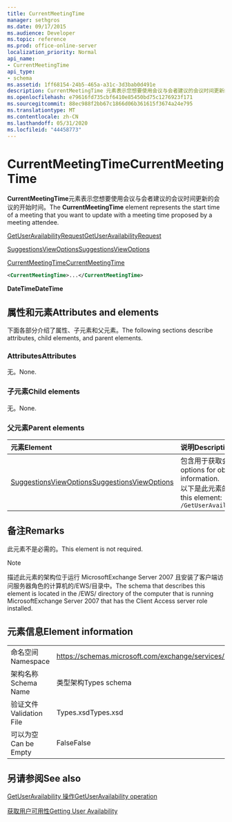 ```yaml
---
title: CurrentMeetingTime
manager: sethgros
ms.date: 09/17/2015
ms.audience: Developer
ms.topic: reference
ms.prod: office-online-server
localization_priority: Normal
api_name:
- CurrentMeetingTime
api_type:
- schema
ms.assetid: 1ff68154-24b5-465a-a31c-3d3bab0d491e
description: CurrentMeetingTime 元素表示您想要使用会议与会者建议的会议时间更新的会议的开始时间。
ms.openlocfilehash: e79616fd735cbf6410e85450bd75c1276923f171
ms.sourcegitcommit: 88ec988f2bb67c1866d06b361615f3674a24e795
ms.translationtype: MT
ms.contentlocale: zh-CN
ms.lasthandoff: 05/31/2020
ms.locfileid: "44458773"
---
```

# <a name="currentmeetingtime"></a><span data-ttu-id="6055e-103">CurrentMeetingTime</span><span class="sxs-lookup"><span data-stu-id="6055e-103">CurrentMeetingTime</span></span>

<span data-ttu-id="6055e-104">**CurrentMeetingTime**元素表示您想要使用会议与会者建议的会议时间更新的会议的开始时间。</span><span class="sxs-lookup"><span data-stu-id="6055e-104">The **CurrentMeetingTime** element represents the start time of a meeting that you want to update with a meeting time proposed by a meeting attendee.</span></span> 
  
[<span data-ttu-id="6055e-105">GetUserAvailabilityRequest</span><span class="sxs-lookup"><span data-stu-id="6055e-105">GetUserAvailabilityRequest</span></span>](getuseravailabilityrequest.md)
  
[<span data-ttu-id="6055e-106">SuggestionsViewOptions</span><span class="sxs-lookup"><span data-stu-id="6055e-106">SuggestionsViewOptions</span></span>](suggestionsviewoptions.md)
  
[<span data-ttu-id="6055e-107">CurrentMeetingTime</span><span class="sxs-lookup"><span data-stu-id="6055e-107">CurrentMeetingTime</span></span>](currentmeetingtime.md)
  
```xml
<CurrentMeetingTime>...</CurrentMeetingTime>
```

 <span data-ttu-id="6055e-108">**DateTime**</span><span class="sxs-lookup"><span data-stu-id="6055e-108">**DateTime**</span></span>
## <a name="attributes-and-elements"></a><span data-ttu-id="6055e-109">属性和元素</span><span class="sxs-lookup"><span data-stu-id="6055e-109">Attributes and elements</span></span>

<span data-ttu-id="6055e-110">下面各部分介绍了属性、子元素和父元素。</span><span class="sxs-lookup"><span data-stu-id="6055e-110">The following sections describe attributes, child elements, and parent elements.</span></span>
  
### <a name="attributes"></a><span data-ttu-id="6055e-111">Attributes</span><span class="sxs-lookup"><span data-stu-id="6055e-111">Attributes</span></span>

<span data-ttu-id="6055e-112">无。</span><span class="sxs-lookup"><span data-stu-id="6055e-112">None.</span></span>
  
### <a name="child-elements"></a><span data-ttu-id="6055e-113">子元素</span><span class="sxs-lookup"><span data-stu-id="6055e-113">Child elements</span></span>

<span data-ttu-id="6055e-114">无。</span><span class="sxs-lookup"><span data-stu-id="6055e-114">None.</span></span>
  
### <a name="parent-elements"></a><span data-ttu-id="6055e-115">父元素</span><span class="sxs-lookup"><span data-stu-id="6055e-115">Parent elements</span></span>

|<span data-ttu-id="6055e-116">**元素**</span><span class="sxs-lookup"><span data-stu-id="6055e-116">**Element**</span></span>|<span data-ttu-id="6055e-117">**说明**</span><span class="sxs-lookup"><span data-stu-id="6055e-117">**Description**</span></span>|
|:-----|:-----|
|[<span data-ttu-id="6055e-118">SuggestionsViewOptions</span><span class="sxs-lookup"><span data-stu-id="6055e-118">SuggestionsViewOptions</span></span>](suggestionsviewoptions.md) <br/> |<span data-ttu-id="6055e-119">包含用于获取会议建议信息的选项。</span><span class="sxs-lookup"><span data-stu-id="6055e-119">Contains the options for obtaining meeting suggestion information.</span></span>  <br/> <span data-ttu-id="6055e-120">以下是此元素的 XPath：</span><span class="sxs-lookup"><span data-stu-id="6055e-120">The following is the XPath to this element:</span></span>  <br/>  `/GetUserAvailabilityRequest/SuggestionViewOptions` <br/> |
   
## <a name="remarks"></a><span data-ttu-id="6055e-121">备注</span><span class="sxs-lookup"><span data-stu-id="6055e-121">Remarks</span></span>

<span data-ttu-id="6055e-122">此元素不是必需的。</span><span class="sxs-lookup"><span data-stu-id="6055e-122">This element is not required.</span></span>
  
> [!NOTE]
> <span data-ttu-id="6055e-123">描述此元素的架构位于运行 MicrosoftExchange Server 2007 且安装了客户端访问服务器角色的计算机的/EWS/目录中。</span><span class="sxs-lookup"><span data-stu-id="6055e-123">The schema that describes this element is located in the /EWS/ directory of the computer that is running MicrosoftExchange Server 2007 that has the Client Access server role installed.</span></span> 
  
## <a name="element-information"></a><span data-ttu-id="6055e-124">元素信息</span><span class="sxs-lookup"><span data-stu-id="6055e-124">Element information</span></span>

|||
|:-----|:-----|
|<span data-ttu-id="6055e-125">命名空间</span><span class="sxs-lookup"><span data-stu-id="6055e-125">Namespace</span></span>  <br/> |https://schemas.microsoft.com/exchange/services/2006/types  <br/> |
|<span data-ttu-id="6055e-126">架构名称</span><span class="sxs-lookup"><span data-stu-id="6055e-126">Schema Name</span></span>  <br/> |<span data-ttu-id="6055e-127">类型架构</span><span class="sxs-lookup"><span data-stu-id="6055e-127">Types schema</span></span>  <br/> |
|<span data-ttu-id="6055e-128">验证文件</span><span class="sxs-lookup"><span data-stu-id="6055e-128">Validation File</span></span>  <br/> |<span data-ttu-id="6055e-129">Types.xsd</span><span class="sxs-lookup"><span data-stu-id="6055e-129">Types.xsd</span></span>  <br/> |
|<span data-ttu-id="6055e-130">可以为空</span><span class="sxs-lookup"><span data-stu-id="6055e-130">Can be Empty</span></span>  <br/> |<span data-ttu-id="6055e-131">False</span><span class="sxs-lookup"><span data-stu-id="6055e-131">False</span></span>  <br/> |
   
## <a name="see-also"></a><span data-ttu-id="6055e-132">另请参阅</span><span class="sxs-lookup"><span data-stu-id="6055e-132">See also</span></span>



[<span data-ttu-id="6055e-133">GetUserAvailability 操作</span><span class="sxs-lookup"><span data-stu-id="6055e-133">GetUserAvailability operation</span></span>](getuseravailability-operation.md)


[<span data-ttu-id="6055e-134">获取用户可用性</span><span class="sxs-lookup"><span data-stu-id="6055e-134">Getting User Availability</span></span>](https://msdn.microsoft.com/library/d4133fcb-9b0f-4e6b-aadf-a389da83516a%28Office.15%29.aspx)

